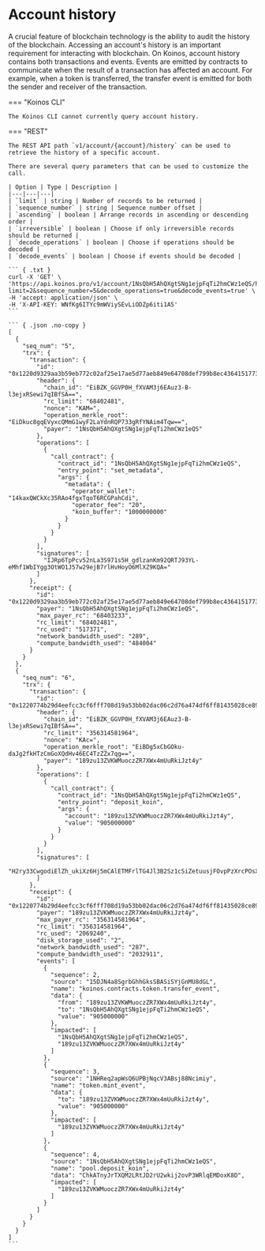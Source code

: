# Account history
A crucial feature of blockchain technology is the ability to audit the history of the blockchain. Accessing an account's history is an important requirement for interacting with blockchain. On Koinos, account history contains both transactions and events. Events are emitted by contracts to communicate when the result of a transaction has affected an account. For example, when a token is transferred, the transfer event is emitted for both the sender and receiver of the transaction.

=== "Koinos CLI"

    The Koinos CLI cannot currently query account history.

=== "REST"

    The REST API path `v1/account/{account}/history` can be used to retrieve the history of a specific account.

    There are several query parameters that can be used to customize the call.

    | Option | Type | Description |
    |---|---|---|
    | `limit` | string | Number of records to be returned |
    | `sequence_number` | string | Sequence number offset |
    | `ascending` | boolean | Arrange records in ascending or descending order |
    | `irreversible` | boolean | Choose if only irreversible records should be returned |
    | `decode_operations` | boolean | Choose if operations should be decoded |
    | `decode_events` | boolean | Choose if events should be decoded |

    ``` { .txt }
    curl -X 'GET' \
    'https://api.koinos.pro/v1/account/1NsQbH5AhQXgtSNg1ejpFqTi2hmCWz1eQS/history?limit=2&sequence_number=5&decode_operations=true&decode_events=true' \
    -H 'accept: application/json' \
    -H 'X-API-KEY: WNfKg6ITYc9mWViySEvLiODZp6iti1A5'
    ```

    ``` { .json .no-copy }
    [
      {
        "seq_num": "5",
        "trx": {
          "transaction": {
            "id": "0x1220d9329aa3b59eb772c02af25e17ae5d77aeb849e64708def799b8ec4364151773",
            "header": {
              "chain_id": "EiBZK_GGVP0H_fXVAM3j6EAuz3-B-l3ejxRSewi7qIBfSA==",
              "rc_limit": "68402481",
              "nonce": "KAM=",
              "operation_merkle_root": "EiDkuc8gqEVyxcQMmG1wyF2LaYdnRQP733gRfYNAim4Tqw==",
              "payer": "1NsQbH5AhQXgtSNg1ejpFqTi2hmCWz1eQS"
            },
            "operations": [
              {
                "call_contract": {
                  "contract_id": "1NsQbH5AhQXgtSNg1ejpFqTi2hmCWz1eQS",
                  "entry_point": "set_metadata",
                  "args": {
                    "metadata": {
                      "operator_wallet": "14kaxQWCkXc35RAo4fgxTqoT6RCGPahCdi",
                      "operator_fee": "20",
                      "koin_buffer": "1000000000"
                    }
                  }
                }
              }
            ],
            "signatures": [
              "IJRp6TpPcv52nLa3S971s5H_gdlzanKm92QRTJ93YL-eMhf1WbIYgg3OtWO1J57w29ejB7rlHvHoyO6MlXZ9KQA="
            ]
          },
          "receipt": {
            "id": "0x1220d9329aa3b59eb772c02af25e17ae5d77aeb849e64708def799b8ec4364151773",
            "payer": "1NsQbH5AhQXgtSNg1ejpFqTi2hmCWz1eQS",
            "max_payer_rc": "68403233",
            "rc_limit": "68402481",
            "rc_used": "517371",
            "network_bandwidth_used": "289",
            "compute_bandwidth_used": "484004"
          }
        }
      },
      {
        "seq_num": "6",
        "trx": {
          "transaction": {
            "id": "0x1220774b29d4eefcc3cf6fff708d19a53bb02dac06c2d76a474df6ff81435028ce89",
            "header": {
              "chain_id": "EiBZK_GGVP0H_fXVAM3j6EAuz3-B-l3ejxRSewi7qIBfSA==",
              "rc_limit": "356314581964",
              "nonce": "KAc=",
              "operation_merkle_root": "EiBDg5xCbGOku-daJg2fkHTzCmGoXQdHv46EC4TzZZx7qg==",
              "payer": "189zu13ZVKWMuoczZR7XWx4mUuRkiJzt4y"
            },
            "operations": [
              {
                "call_contract": {
                  "contract_id": "1NsQbH5AhQXgtSNg1ejpFqTi2hmCWz1eQS",
                  "entry_point": "deposit_koin",
                  "args": {
                    "account": "189zu13ZVKWMuoczZR7XWx4mUuRkiJzt4y",
                    "value": "905000000"
                  }
                }
              }
            ],
            "signatures": [
              "H2ry33CwgodiElZh_ukiXz6Hj5mCAlETMFrlTG4Jl3B2Sz1cSiZetuusjFOvpPzXrcPOsXN1nPTFSgN_673XoaE="
            ]
          },
          "receipt": {
            "id": "0x1220774b29d4eefcc3cf6fff708d19a53bb02dac06c2d76a474df6ff81435028ce89",
            "payer": "189zu13ZVKWMuoczZR7XWx4mUuRkiJzt4y",
            "max_payer_rc": "356314581964",
            "rc_limit": "356314581964",
            "rc_used": "2069240",
            "disk_storage_used": "2",
            "network_bandwidth_used": "287",
            "compute_bandwidth_used": "2032911",
            "events": [
              {
                "sequence": 2,
                "source": "15DJN4a8SgrbGhhGksSBASiSYjGnMU8dGL",
                "name": "koinos.contracts.token.transfer_event",
                "data": {
                  "from": "189zu13ZVKWMuoczZR7XWx4mUuRkiJzt4y",
                  "to": "1NsQbH5AhQXgtSNg1ejpFqTi2hmCWz1eQS",
                  "value": "905000000"
                },
                "impacted": [
                  "1NsQbH5AhQXgtSNg1ejpFqTi2hmCWz1eQS",
                  "189zu13ZVKWMuoczZR7XWx4mUuRkiJzt4y"
                ]
              },
              {
                "sequence": 3,
                "source": "1NHReq2apWsQ6UPBjNqcV3ABsj88Ncimiy",
                "name": "token.mint_event",
                "data": {
                  "to": "189zu13ZVKWMuoczZR7XWx4mUuRkiJzt4y",
                  "value": "905000000"
                },
                "impacted": [
                  "189zu13ZVKWMuoczZR7XWx4mUuRkiJzt4y"
                ]
              },
              {
                "sequence": 4,
                "source": "1NsQbH5AhQXgtSNg1ejpFqTi2hmCWz1eQS",
                "name": "pool.deposit_koin",
                "data": "ChkATnyJrTXQM2LRtJD2rU2wkij2ovP3WRlqEMDoxK8D",
                "impacted": [
                  "189zu13ZVKWMuoczZR7XWx4mUuRkiJzt4y"
                ]
              }
            ]
          }
        }
      }
    ]
    ```
